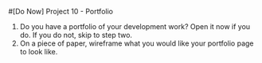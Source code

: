 #[Do Now] Project 10  - Portfolio

1. Do you have a portfolio of your development work? Open it now if you do. If you do not, skip to step two.
2. On a piece of paper, wireframe what you would like your portfolio page to look like.
